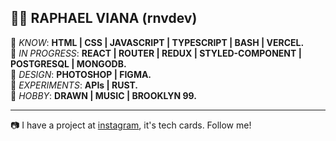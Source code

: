 👨‍🚀 RAPHAEL VIANA (rnvdev)<br>
---
🔘  *KNOW*: **HTML | CSS | JAVASCRIPT | TYPESCRIPT | BASH | VERCEL.**<br>
🔘  *IN PROGRESS*: **REACT | ROUTER | REDUX | STYLED-COMPONENT | POSTGRESQL | MONGODB.**<br>
🔘  *DESIGN*: **PHOTOSHOP | FIGMA.**<br>
🔘  *EXPERIMENTS*: **APIs | RUST.**<br>
🔘  *HOBBY*: **DRAWN | MUSIC | BROOKLYN 99.**<br>

---

📷 I have a project at <a href="http://instagram.com/rnvdev>instagram">instagram</a>, it's tech cards. Follow me!
